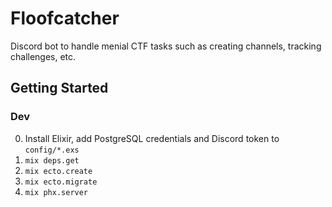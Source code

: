 # Floofcatcher

Discord bot to handle menial CTF tasks such as creating channels, tracking challenges, etc.

## Getting Started
### Dev
0. Install Elixir, add PostgreSQL credentials and Discord token to `config/*.exs` 
1. `mix deps.get`
2. `mix ecto.create`
3. `mix ecto.migrate`
4. `mix phx.server` 